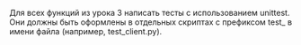 Для всех функций из урока 3 написать тесты с использованием unittest. Они должны быть оформлены 
в отдельных скриптах с префиксом test_ в имени файла (например, test_client.py).